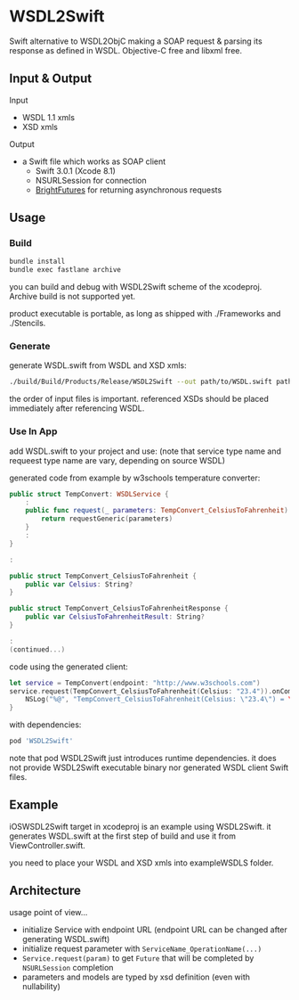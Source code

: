 WSDL2Swift
==========

Swift alternative to WSDL2ObjC making a SOAP request & parsing its response as defined in WSDL.
Objective-C free and libxml free.

## Input & Output

Input

* WSDL 1.1 xmls
* XSD xmls

Output

* a Swift file which works as SOAP client
	* Swift 3.0.1 (Xcode 8.1)
	* NSURLSession for connection
	* [BrightFutures](https://github.com/Thomvis/BrightFutures) for returning asynchronous requests

## Usage

### Build

```sh
bundle install
bundle exec fastlane archive
```

you can build and debug with WSDL2Swift scheme of the xcodeproj. Archive build is not supported yet.

product executable is portable, as long as shipped with ./Frameworks and ./Stencils.

### Generate

generate WSDL.swift from WSDL and XSD xmls:

```sh
./build/Build/Products/Release/WSDL2Swift --out path/to/WSDL.swift path/to/service.wsdl.xml path/to/service.xsd.xml
```

the order of input files is important.
referenced XSDs should be placed immediately after referencing WSDL.

### Use In App

add WSDL.swift to your project and use:
(note that service type name and requeest type name are vary, depending on source WSDL)

generated code from example by w3schools temperature converter:

```swift
public struct TempConvert: WSDLService {
	:
    public func request(_ parameters: TempConvert_CelsiusToFahrenheit) -> Future<TempConvert_CelsiusToFahrenheitResponse, WSDLOperationError> {
        return requestGeneric(parameters)
    }
    :
}

:

public struct TempConvert_CelsiusToFahrenheit {
    public var Celsius: String?
}

public struct TempConvert_CelsiusToFahrenheitResponse {
    public var CelsiusToFahrenheitResult: String?
}

:
(continued...)
```

code using the generated client:

```swift
let service = TempConvert(endpoint: "http://www.w3schools.com")
service.request(TempConvert_CelsiusToFahrenheit(Celsius: "23.4")).onComplete { r in
    NSLog("%@", "TempConvert_CelsiusToFahrenheit(Celsius: \"23.4\") = \(r)")
}
```

with dependencies:

```ruby
pod 'WSDL2Swift'
```

note that pod WSDL2Swift just introduces runtime dependencies. it does not provide WSDL2Swift executable binary nor generated WSDL client Swift files.

## Example

iOSWSDL2Swift target in xcodeproj is an example using WSDL2Swift.
it generates WSDL.swift at the first step of build and use it from ViewController.swift.

you need to place your WSDL and XSD xmls into exampleWSDLS folder.


## Architecture

usage point of view...

* initialize Service with endpoint URL (endpoint URL can be changed after generating WSDL.swift)
* initialize request parameter with `ServiceName_OperationName(...)`
* `Service.request(param)` to get `Future` that will be completed by `NSURLSession` completion
* parameters and models are typed by xsd definition (even with nullability)

